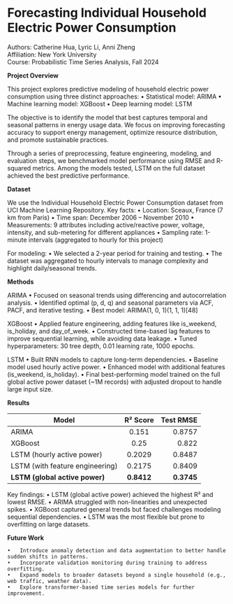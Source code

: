 # Forecasting Individual Household Electric Power Consumption

Authors: Catherine Hua, Lyric Li, Anni Zheng  
Affiliation: New York University  
Course: Probabilistic Time Series Analysis, Fall 2024  



**Project Overview**

This project explores predictive modeling of household electric power consumption using three distinct approaches:
	•	Statistical model: ARIMA
	•	Machine learning model: XGBoost
	•	Deep learning model: LSTM

The objective is to identify the model that best captures temporal and seasonal patterns in energy usage data. We focus on improving forecasting accuracy to support energy management, optimize resource distribution, and promote sustainable practices.

Through a series of preprocessing, feature engineering, modeling, and evaluation steps, we benchmarked model performance using RMSE and R-squared metrics. Among the models tested, LSTM on the full dataset achieved the best predictive performance.


**Dataset**

We use the Individual Household Electric Power Consumption dataset from UCI Machine Learning Repository.
Key facts:
	•	Location: Sceaux, France (7 km from Paris)
	•	Time span: December 2006 – November 2010
	•	Measurements: 9 attributes including active/reactive power, voltage, intensity, and sub-metering for different appliances
	•	Sampling rate: 1-minute intervals (aggregated to hourly for this project)

For modeling:
	•	We selected a 2-year period for training and testing.
	•	The dataset was aggregated to hourly intervals to manage complexity and highlight daily/seasonal trends.

**Methods**

ARIMA
	•	Focused on seasonal trends using differencing and autocorrelation analysis.
	•	Identified optimal (p, d, q) and seasonal parameters via ACF, PACF, and iterative testing.
	•	Best model: ARIMA(1, 0, 1)(1, 1, 1)[48]

XGBoost
	•	Applied feature engineering, adding features like is_weekend, is_holiday, and day_of_week.
	•	Constructed time-based lag features to improve sequential learning, while avoiding data leakage.
	•	Tuned hyperparameters: 30 tree depth, 0.01 learning rate, 1000 epochs.

LSTM
	•	Built RNN models to capture long-term dependencies.
	•	Baseline model used hourly active power.
	•	Enhanced model with additional features (is_weekend, is_holiday).
	•	Final best-performing model trained on the full global active power dataset (~1M records) with adjusted dropout to handle large input size.


**Results**  

| Model                        | R² Score | Test RMSE |
|-------------------------------|:--------:|----------:|
| ARIMA                         | 0.151    | 0.8757    |
| XGBoost                       | 0.25     | 0.822     |
| LSTM (hourly active power)     | 0.2029   | 0.8487    |
| LSTM (with feature engineering)| 0.2175   | 0.8409    |
| **LSTM (global active power)** | **0.8412** | **0.3745** |


Key findings:
	•	LSTM (global active power) achieved the highest R² and lowest RMSE.
	•	ARIMA struggled with non-linearities and unexpected spikes.
	•	XGBoost captured general trends but faced challenges modeling sequential dependencies.
	•	LSTM was the most flexible but prone to overfitting on large datasets.



**Future Work**  

	•	Introduce anomaly detection and data augmentation to better handle sudden shifts in patterns.
	•	Incorporate validation monitoring during training to address overfitting.
	•	Expand models to broader datasets beyond a single household (e.g., web traffic, weather data).
	•	Explore transformer-based time series models for further improvement.

